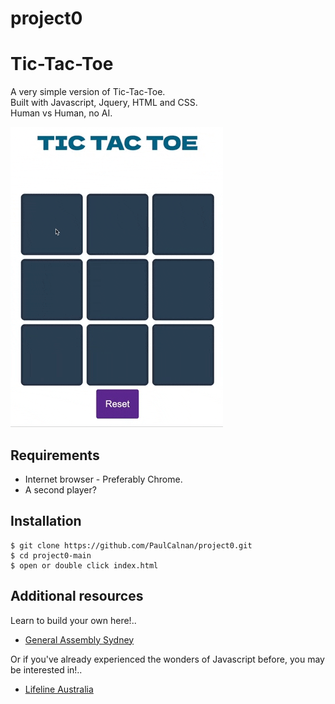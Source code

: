 # project0
# Tic-Tac-Toe

A very simple version of Tic-Tac-Toe.\
Built with Javascript, Jquery, HTML and CSS.\
Human vs Human, no AI.

![game demo](/PaulsTicTacToe.gif)


## Requirements

- Internet browser - Preferably Chrome.
- A second player?

## Installation

```
$ git clone https://github.com/PaulCalnan/project0.git
$ cd project0-main
$ open or double click index.html
```

## Additional resources

Learn to build your own here!..

- [General Assembly Sydney](https://tinyurl.com/5xm6mun5)

Or if you've already experienced the wonders of Javascript before, you may be interested in!..

- [Lifeline Australia](https://www.lifeline.org.au/)
